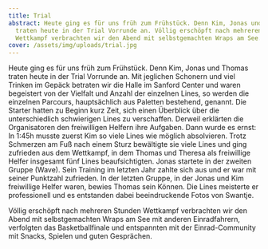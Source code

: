 ```yaml
---
title: Trial
abstract: Heute ging es für uns früh zum Frühstück. Denn Kim, Jonas und Thomas
  traten heute in der Trial Vorrunde an. Völlig erschöpft nach mehreren Stunden
  Wettkampf verbrachten wir den Abend mit selbstgemachten Wraps am See.
cover: /assets/img/uploads/trial.jpg
---
```

Heute ging es für uns früh zum Frühstück. Denn Kim, Jonas und Thomas traten heute in der Trial Vorrunde an. Mit jeglichen Schonern und viel Trinken im Gepäck betraten wir die Halle im Sanford Center und waren begeistert von der Vielfalt und Anzahl der einzelnen Lines, so werden die einzelnen Parcours, hauptsächlich aus Paletten bestehend, genannt. Die Starter hatten zu Beginn kurz Zeit, sich einen Überblick über die unterschiedlich schwierigen Lines zu verschaffen.  Derweil erklärten die Organisatoren den freiwilligen Helfern ihre Aufgaben. Dann wurde es ernst: In 1:45h musste zuerst Kim so viele Lines wie möglich absolvieren. Trotz Schmerzen am Fuß nach einem Sturz bewältigte sie viele Lines und ging zufrieden aus dem Wettkampf, in dem Thomas und Theresa als freiwillige Helfer insgesamt fünf Lines beaufsichtigten. Jonas startete in der zweiten Gruppe (Wave). Sein Training im letzten Jahr zahlte sich aus und er war mit seiner Punktzahl zufrieden. In der letzten Gruppe, in der Jonas und Kim freiwillige Helfer waren, bewies Thomas sein Können. Die Lines meisterte er professionell und es entstanden dabei beeindruckende Fotos von Swantje. 

Völlig erschöpft nach mehreren Stunden Wettkampf verbrachten wir den Abend mit selbstgemachten Wraps am See mit anderen Einradfahrern, verfolgten das Basketballfinale und entspannten mit der Einrad-Community mit Snacks, Spielen und guten Gesprächen.
